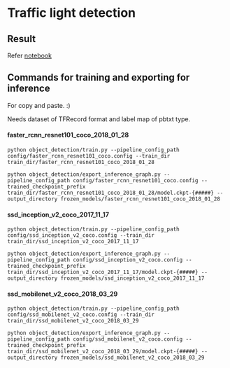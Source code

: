 # Traffic light detection 

## Result 
Refer [notebook](./tl_detection.ipynb)

## Commands for training and exporting for inference
For copy and paste. :)

Needs dataset of TFRecord format and label map of pbtxt type.

#### faster_rcnn_resnet101_coco_2018_01_28
```
python object_detection/train.py --pipeline_config_path config/faster_rcnn_resnet101_coco.config --train_dir train_dir/faster_rcnn_resnet101_coco_2018_01_28
```

```
python object_detection/export_inference_graph.py --pipeline_config_path config/faster_rcnn_resnet101_coco.config --trained_checkpoint_prefix train_dir/faster_rcnn_resnet101_coco_2018_01_28/model.ckpt-{#####} --output_directory frozen_models/faster_rcnn_resnet101_coco_2018_01_28
```

#### ssd_inception_v2_coco_2017_11_17
```
python object_detection/train.py --pipeline_config_path config/ssd_inception_v2_coco.config --train_dir train_dir/ssd_inception_v2_coco_2017_11_17
```

```
python object_detection/export_inference_graph.py --pipeline_config_path config/ssd_inception_v2_coco.config --trained_checkpoint_prefix train_dir/ssd_inception_v2_coco_2017_11_17/model.ckpt-{#####} --output_directory frozen_models/ssd_inception_v2_coco_2017_11_17
```

#### ssd_mobilenet_v2_coco_2018_03_29
```
python object_detection/train.py --pipeline_config_path config/ssd_mobilenet_v2_coco.config --train_dir train_dir/ssd_mobilenet_v2_coco_2018_03_29
```

```
python object_detection/export_inference_graph.py --pipeline_config_path config/ssd_mobilenet_v2_coco.config --trained_checkpoint_prefix train_dir/ssd_mobilenet_v2_coco_2018_03_29/model.ckpt-{#####} --output_directory frozen_models/ssd_mobilenet_v2_coco_2018_03_29
```